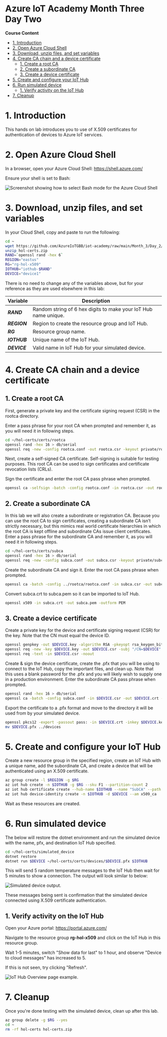 Azure IoT Academy Month Three Day Two<!-- omit in toc -->
===

**Course Content**
- [1. Introduction](#1-introduction)
- [2. Open Azure Cloud Shell](#2-open-azure-cloud-shell)
- [3. Download, unzip files, and set variables](#3-download-unzip-files-and-set-variables)
- [4. Create CA chain and a device certificate](#4-create-ca-chain-and-a-device-certificate)
  - [1. Create a root CA](#1-create-a-root-ca)
  - [2. Create a subordinate CA](#2-create-a-subordinate-ca)
  - [3. Create a device certificate](#3-create-a-device-certificate)
- [5. Create and configure your IoT Hub](#5-create-and-configure-your-iot-hub)
- [6. Run simulated device](#6-run-simulated-device)
  - [1. Verify activity on the IoT Hub](#1-verify-activity-on-the-iot-hub)
- [7. Cleanup](#7-cleanup)

# 1. Introduction

This hands on lab introduces you to use of X.509 certificates for authentication of devices to Azure IoT services.

# 2. Open Azure Cloud Shell

In a browser, open your Azure Cloud Shell: https://shell.azure.com/

Ensure your shell is set to Bash:

![Screenshot showing how to select Bash mode for the Azure Cloud Shell](./media/cloud_shell_bash.png)

# 3. Download, unzip files, and set variables

In your Cloud Shell, copy and paste to run the following:

```bash
cd ~
wget https://github.com/AzureIoTGBB/iot-academy/raw/main/Month_3/Day_2/files/hol-certs.zip
unzip hol-certs.zip
RAND=`openssl rand -hex 6`
REGION="eastus"
RG="rg-hol-x509"
IOTHUB="iothub-$RAND"
DEVICE="device1"
```

There is no need to change any of the variables above, but for your reference as they are used elsewhere in this lab:

| Variable | Description |
| -------- | ----------- |
| ***RAND*** | Random string of 6 hex digits to make your IoT Hub name unique. |
| ***REGION*** | Region to create the resource group and IoT Hub. |
| ***RG*** | Resource group name. |
| ***IOTHUB*** | Unique name of the IoT Hub. |
| ***DEVICE*** | Valid name in IoT Hub for your simulated device. |

# 4. Create CA chain and a device certificate

## 1. Create a root CA

First, generate a private key and the certificate signing request (CSR) in the rootca directory.

Enter a pass phrase for your root CA when prompted and remember it, as you will need it in following steps.

```bash
cd ~/hol-certs/certs/rootca
openssl rand -hex 16 > db/serial
openssl req -new -config rootca.conf -out rootca.csr -keyout private/rootca.key
```

Next, create a self-signed CA certificate. Self-signing is suitable for testing purposes. This root CA can be used to sign certificates and certificate revocation lists (CRLs).

Sign the certificate and enter the root CA pass phrase when prompted.

```bash
openssl ca -selfsign -batch -config rootca.conf -in rootca.csr -out rootca.crt -extensions ca_ext
```

## 2. Create a subordinate CA

In this lab we will also create a subordinate or registration CA. Because you can use the root CA to sign certificates, creating a subordinate CA isn’t strictly necessary, but this mimics real world certificate hierarchies in which the root CA is kept offline and subordinate CAs issue client certificates. Enter a pass phrase for the subordinate CA and remember it, as you will need it in following steps.

```bash
cd ~/hol-certs/certs/subca
openssl rand -hex 16 > db/serial
openssl req -new -config subca.conf -out subca.csr -keyout private/subca.key
```

Create the subordinate CA and sign it. Enter the root CA pass phrase when prompted.

```bash
openssl ca -batch -config ../rootca/rootca.conf -in subca.csr -out subca.crt -extensions sub_ca_ext
```

Convert subca.crt to subca.pem so it can be imported to IoT Hub.

```bash
openssl x509 -in subca.crt -out subca.pem -outform PEM
```

## 3. Create a device certificate

Create a private key for the device and certificate signing request (CSR) for the key. Note that the CN must equal the device ID.

```bash
openssl genpkey -out $DEVICE.key -algorithm RSA -pkeyopt rsa_keygen_bits:2048
openssl req -new -key $DEVICE.key -out $DEVICE.csr -subj "/CN=$DEVICE"
openssl req -text -in $DEVICE.csr -noout
```

Create & sign the device certificate, create the .pfx that you will be using to connect to the IoT Hub, copy the important files, and clean up. Note that this uses a blank password for the .pfx and you will likely wish to supply one in a production environment. Enter the subordinate CA pass phrase when prompted.

```bash
openssl rand -hex 16 > db/serial
openssl ca -batch -config subca.conf -in $DEVICE.csr -out $DEVICE.crt -extensions client_ext
```

Export the certificate to a .pfx format and move to the directory it will be used from by your simulated device.

```bash
openssl pkcs12 -export -passout pass: -in $DEVICE.crt -inkey $DEVICE.key -out $DEVICE.pfx
mv $DEVICE.pfx ../devices
```

# 5. Create and configure your IoT Hub

Create a new resource group in the specified region, create an IoT Hub with a unique name, add the subordinate CA, and create a device that will be authenticated using an X.509 certificate.

```bash
az group create -l $REGION -g $RG
az iot hub create -n $IOTHUB -g $RG --sku F1 --partition-count 2
az iot hub certificate create --hub-name $IOTHUB --name "SubCA" --path ~/hol-certs/certs/subca/subca.pem --verified
az iot hub device-identity create -n $IOTHUB -d $DEVICE --am x509_ca
```

Wait as these resources are created.

# 6. Run simulated device

The below will restore the dotnet environment and run the simulated device with the name, pfx, and destination IoT Hub specified.

```bash
cd ~/hol-certs/simulated_device
dotnet restore
dotnet run $DEVICE ~/hol-certs/certs/devices/$DEVICE.pfx $IOTHUB
```

This will send 5 random temperature messages to the IoT Hub then wait for 5 minutes to show a connection. The output will look similar to below:

![Simulated device output.](./media/simulated_device_output.png)

These messages being sent is confirmation that the simulated device connected using X.509 certificate authentication.

## 1. Verify activity on the IoT Hub

Open your Azure portal: https://portal.azure.com/

Navigate to the resource group **rg-hol-x509** and click on the IoT Hub in this resource group.

Wait 1-5 minutes, switch "Show data for last" to 1 hour, and observe "Device to cloud messages" has increased to 5.

If this is not seen, try clicking "Refresh".

![IoT Hub Overview page example.](./media/iot_hub_overview.png)

# 7. Cleanup

Once you're done testing with the simulated device, clean up after this lab.

```bash
az group delete -g $RG --yes
cd ~
rm -rf hol-certs hol-certs.zip
```

